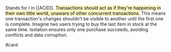 Stands for I in [[ACID]]. <mark style="background: #FFF3A3A6;">Transactions should act as if they're happening in their own little world, unaware of other concurrent transactions.</mark> This means one transaction's changes shouldn't be visible to another until the first one is complete. Imagine two users trying to buy the last item in stock at the same time. Isolation ensures only one purchase succeeds, avoiding conflicts and data corruption.

#card 